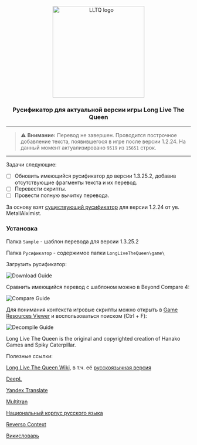  <div align="center"><img src="https://i.imgur.com/1xn67Pn.png" width="250" alt="LLTQ logo">
 
### Русификатор для актуальной версии игры Long Live The Queen

---
 
 </div>

> :warning: **Внимание:** Перевод не завершен. Проводится построчное добавление текста, появившегося в игре после версии 1.2.24. На данный момент актуализировано `9519` из `15651` строк.

---

Задачи следующие:
- [ ] Обновить имеющийся русификатор до версии 1.3.25.2, добавив отсутствующие фрагменты текста и их перевод.
- [ ] Перевести скрипты.
- [ ] Провести полную вычитку перевода.

За основу взят [существующий русификатор](https://forum.zoneofgames.ru/topic/30271-long-live-the-queen) для версии 1.2.24 от ув. MetallAlximist.

### Установка

Папка `Sample` - шаблон перевода для версии 1.3.25.2

Папка `Русификатор` - содержимое папки `LongLiveTheQueen\game\`

Загрузить русификатор:

![Download Guide](https://i.imgur.com/2PbXUSI.png)

Сравнить имеющийся перевод с шаблоном можно в Beyond Compare 4:

![Compare Guide](https://i.imgur.com/wTY5Qzp.png)

Для понимания контекста игровые скрипты можно открыть в [Game Resources Viewer](https://gameresourcesviewer.ru) и воспользоваться поиском (Ctrl + F):

![Decompile Guide](https://i.imgur.com/URbJcFh.png)

Long Live The Queen is the original and copyrighted creation of Hanako Games and Spiky Caterpillar.

Полезные ссылки:

[Long Live The Queen Wiki](https://longlivethequeen.fandom.com), в т.ч. её [русскоязычная версия](https://longlivethequeen.fandom.com/ru)

[DeepL](https://www.deepl.com)

[Yandex Translate](https://translate.yandex.ru)

[Multitran](https://www.multitran.com)

[Национальный корпус русского языка](https://ruscorpora.ru)

[Reverso Context](https://context.reverso.net)

[Викисловарь](https://ru.wiktionary.org)
